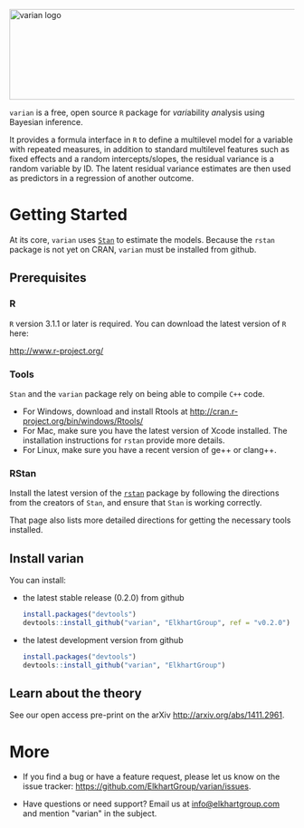 <img src="https://elkhartgroup.com/images/varian_logo.png"
	 alt="varian logo"
	 style = "width: 650px; height: 160px;"/>

`varian` is a free, open source `R` package for *vari*ability
*an*alysis using Bayesian inference.

It provides a formula interface in `R` to define a multilevel model
for a variable with repeated measures, in addition to standard
multilevel features such as fixed effects and a random
intercepts/slopes, the residual variance is a random variable by
ID.  The latent residual variance estimates are then used as
predictors in a regression of another outcome.

# Getting Started

At its core, `varian` uses [`Stan`](http://mc-stan.org) to estimate the
models.  Because the `rstan` package is not yet on CRAN, `varian` must
be installed from github.

## Prerequisites

### R

`R` version 3.1.1 or later is required.  You can download the latest
version of `R` here:

<http://www.r-project.org/>

### Tools

`Stan` and the `varian` package rely on being able to compile `C++`
code.

* For Windows, download and install Rtools at
  <http://cran.r-project.org/bin/windows/Rtools/>
* For Mac, make sure you have the latest version of Xcode installed.
  The installation instructions for `rstan` provide more details.
* For Linux, make sure you have a recent version of ge++ or clang++.

### RStan

Install the latest version of the
[`rstan`](https://github.com/stan-dev/rstan/wiki/RStan-Getting-Started)
package by following the directions from the creators of `Stan`, and
ensure that `Stan` is working correctly.

That page also lists more detailed directions for getting the
necessary tools installed.

## Install varian

You can install:

* the latest stable release (0.2.0) from github

    ```R
	install.packages("devtools")
	devtools::install_github("varian", "ElkhartGroup", ref = "v0.2.0")
	```

* the latest development version from github

    ```R
	install.packages("devtools")
	devtools::install_github("varian", "ElkhartGroup")
	```

## Learn about the theory

See our open access pre-print on the arXiv <http://arxiv.org/abs/1411.2961>.


# More

* If you find a bug or have a feature request, please let us know on
  the issue tracker: <https://github.com/ElkhartGroup/varian/issues>.

* Have questions or need support?  Email us at info@elkhartgroup.com
  and mention "varian" in the subject.
